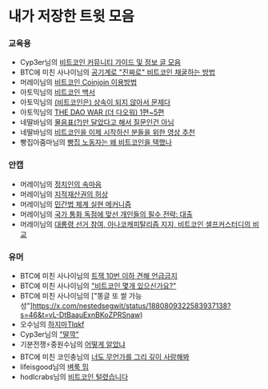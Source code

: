 # 내가 저장한 트윗 모음

### 교육용
- Cyp3er님의 [비트코인 커뮤니티 가이드 및 정보 글 모음](https://x.com/cyp3er/status/1886656144229421553)
- BTC에 미친 사나이님의 [공기계로 "진짜로" 비트코인 채굴하는 방법](https://x.com/nestedSegwit/status/1705967432777838712)
- 머레이님의 [비트코인 Coinjoin 이용방법](https://x.com/murray_n_r/status/1933136522242671020)
- 아토믹님의 [비트코인 백서](https://x.com/atomicBTC/status/1838505995850649794)
- 아토믹님의 [(비트코인은) 상속이 되지 않아서 문제다](https://x.com/atomicBTC/status/1891429925430710687)
- 아토믹님의 [THE DAO WAR (더 다오워) 1편~5편](https://x.com/atomicBTC/status/1601742127297617923)
- 네딸바님의 [물음표(?)만 달았다고 해서 질문인건 아님](https://x.com/nldd21/status/1899621629061398581)
- 네딸바님의 [비트코인을 이제 시작하신 분들을 위한 영상 추천](https://x.com/nldd21/status/1860709287481467109)
- 빵집아줌마님의 [빵집 노동자는 왜 비트코인을 택했나](https://x.com/yunyoungjnag/status/1944609873658069169)

### 안캡
- 머레이님의 [정치인의 속마음](https://x.com/murray_n_r/status/1936216255268372719)
- 머레이님의 [지적재산권의 허상](https://x.com/murray_n_r/status/1936027377899126921)
- 머레이님의 [민간법 체계 실현 메커니즘](https://x.com/murray_n_r/status/1919667190175060365)
- 머레이님의 [국가 통화 독점에 맞선 개인들의 필수 전략: 대출](https://x.com/murray_n_r/status/1927276654105182560)
- 머레이님의 [대롱령 선거 참여, 아나코캐피탈리즘 지지, 비트코인 셀프커스터디의 비교](https://x.com/murray_n_r/status/1922115160023695386)

### 유머
- BTC에 미친 사나이님의 [트잭 10번 이하 견해 언급금지](https://x.com/nestedSegwit/status/1757713218821337441)
- BTC에 미친 사나이님의 ["비트코인 몇개 있으신가요?"](https://x.com/nestedSegwit/status/1831641600088514806)
- BTC에 미친 사나이님의 ["똥글 또 쌀 가능성"]https://x.com/nestedsegwit/status/1880809322583937138?s=46&t=vL-DtBaauExnBKoZPRSnaw)
- 오수님의 [하지마Tlqkf](https://x.com/123aa75439260/status/1669200851259494402)
- Cyp3er님의 ["딸깍"](https://x.com/cyp3er/status/1948308568471752894?s=46&t=vL-DtBaauExnBKoZPRSnaw)️
- 기분전쟁⚡️중원수님의 [어떻게 알았냐](https://x.com/1zza_nasa/status/1870794220791107826?s=46&t=vL-DtBaauExnBKoZPRSnaw)
- BTC에 미친 코인충님의 [너도 무언가를 그리 깊이 사랑해봐](https://x.com/CoinsectChris/status/1948361572868354493)
- lifeisgood님의 [벼룩 밈](https://x.com/lifeisgoodBTC/status/1734093036672729147)
- hodlcrabs님의 [비트코인 털렸습니다](https://x.com/hodlcrabs/status/1948262325557035389?s=46&t=vL-DtBaauExnBKoZPRSnaw)

